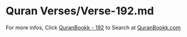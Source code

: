# Quran Verses/Verse-192.md 

For more infos, Click [QuranBookk - 192](https://www.quranbookk.com/quran/search?q=192) to Search at [QuranBookk.com](http://quranbookk.com/)